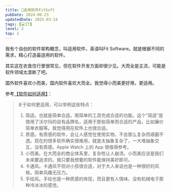 ```yaml
---
title: 🩵适用软件FitSoft
pubDate: 2024-06-23
updatedDate: 2025-03-14
tags: [💻IT]
level: 2
top: 2
---
```


我有个自创的软件架构概念，叫适用软件，英语叫Fit Software。就是根据不同的需求，精心打造最适用的软件。

其实这在衣食住行里很常见，但在软件开发方面却很少见。大而全是主流，可能是软件领域太垄断了吧。

国外软件喜欢小而美，国内软件喜欢大而全。我觉得小而美更好用，更适用。


参考[【软件如何适用】](/lab/20240711a-how-software-fit)：

> 关于如何更适用，可以举例这些特点：
>
> 1. 简适。也就是简单合适。用简单的工具完成合适的功能。这个“简适”是借用了沃尔玛的自有品牌名，适用于那些简单而合适的产品，比如廉价简单衣服等。我觉得用在软件上也很合适。
> 2. 质感。有质感的软件，会让人感觉在使用实物，不会那么复杂而琢磨不透。现在的很多软件确实很难用，就是太抽象复杂了，一大堆抽象交互，没有质感。Apple Watch 上的 App 很值得参考。
> 3. 小而美。在大而全的商业体系里，复杂性让人崩溃。小而美应该是我们未来要追求的。我只要我想要的软件能保持美好即可。
> 4. 卡通风。卡通风不但对小孩很合适，对于大人来说也是一种很好的风格，简单风趣无压力。
> 5. 手绘风。手绘也是一种质感的体现，而且更有人情味，没有机械电子那种冷冰冰的感觉。
